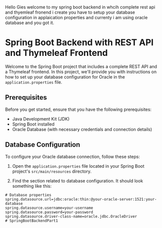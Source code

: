 Hello Gies welcome to my spring boot backend in whcih complete rest api and thyemleaf fronend i create you have to setup your database configuration in applaication properties and currenty i am using oracle database and you got it.
# Spring Boot Backend with REST API and Thymeleaf Frontend

Welcome to the Spring Boot project that includes a complete REST API and a Thymeleaf frontend. In this project, we'll provide you with instructions on how to set up your database configuration for Oracle in the `application.properties` file.

## Prerequisites

Before you get started, ensure that you have the following prerequisites:

- Java Development Kit (JDK)
- Spring Boot installed
- Oracle Database (with necessary credentials and connection details)

## Database Configuration

To configure your Oracle database connection, follow these steps:

1. Open the `application.properties` file located in your Spring Boot project's `src/main/resources` directory.

2. Find the section related to database configuration. It should look something like this:

```properties
# Database properties
spring.datasource.url=jdbc:oracle:thin:@your-oracle-server:1521:your-database
spring.datasource.username=your-username
spring.datasource.password=your-password
spring.datasource.driver-class-name=oracle.jdbc.OracleDriver
#   S p r i n g B o o t B a c k e n d P a r t 1  
 